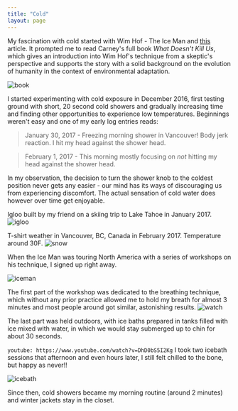 ```yaml
---
title: "Cold"
layout: page
---
```


My fascination with cold started with Wim Hof - The Ice Man and [this](http://www.mensjournal.com/health-fitness/articles/what-freezing-water-extreme-altitude-can-do-for-our-health-w455186) article. It prompted me to read Carney's full book *What Doesn't Kill Us*, which gives an introduction into Wim Hof's technique from a skeptic's perspective and supports the story with a solid background on the evolution of humanity in the context of environmental adaptation.

![book](book.jpg)

I started experimenting with cold exposure in December 2016, first testing ground with short, 20 second cold showers and gradually increasing time and finding other opportunities to experience low temperatures. Beginnings weren't easy and one of my early log entries reads:

> January 30, 2017 - Freezing morning shower in Vancouver! Body jerk reaction. I hit my head against the shower head.

>February 1, 2017 - This morning mostly focusing on *not* hitting my head against the shower head.

In my observation, the decision to turn the shower knob to the coldest position never gets any easier - our mind has its ways of discouraging us from experiencing discomfort. The actual sensation of cold water does however over time get enjoyable.

Igloo built by my friend on a skiing trip to Lake Tahoe in January 2017.
![igloo](igloo.jpg)

T-shirt weather in Vancouver, BC, Canada in February 2017. Temperature around 30F.
![snow](snowtshirt.jpg)

When the Ice Man was touring North America with a series of workshops on his technique, I signed up right away.

![iceman](iceman.jpg)

The first part of the workshop was dedicated to the breathing technique, which without any prior practice allowed me to hold my breath for almost 3 minutes and most people around got similar, astonishing results.
![watch](watch.jpg)

The last part was held outdoors, with ice baths prepared in tanks filled with ice mixed with water, in which we would stay submerged up to chin for about 30 seconds.

`youtube: https://www.youtube.com/watch?v=DhD0bS5I2Kg`
I took two icebath sessions that afternoon and even hours later, I still felt chilled to the bone, but happy as never!!

![icebath](icebath.jpeg)

Since then, cold showers became my morning routine (around 2 minutes) and winter jackets stay in the closet.
